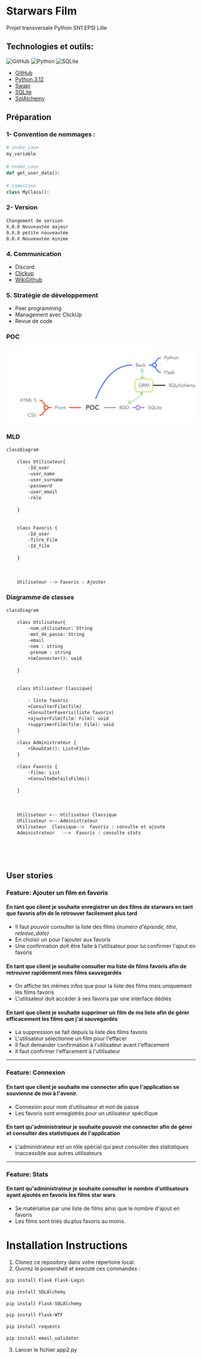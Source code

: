 # Starwars Film
Projet transversale Python 
SN1 EPSI Lille

## Technologies et outils:
![GitHub](https://img.shields.io/badge/github-%23121011.svg?style=for-the-badge&logo=github&logoColor=white)
![Python](https://img.shields.io/badge/python-3670A0?style=for-the-badge&logo=python&logoColor=ffdd54)
![SQLite](https://img.shields.io/badge/sqlite-%2307405e.svg?style=for-the-badge&logo=sqlite&logoColor=white)

- [GitHub](https://github.com/alexkjzz/PythonTP)
- [Python 3.12](https://docs.python.org/3.12/)
- [Swapi](https://swapi.dev/)
- [SQLite](https://swapi.dev/)
- [SqlAlchemy](https://www.sqlalchemy.org/)

## Préparation
### 1- Convention de nommages : 
```py
# snake_case
my_variable

# snake_case
def get_user_data():

# CamelCase
class MyClass():
```

### 2- Version

```
Changement de version
X.0.0 Nouveautée majeur
0.X.0 petite nouveautée 
0.0.X Nouveautée minime
```


### 4. Communication
- Discord
- [Clickup](https://sharing.clickup.com/9015532609/l/h/8cnw721-375/51e4cf6ce2b9993)
- [WikiGithub](https://github.com/alexkjzz/PythonTP)


### 5. Stratégie de développement
- Peer programming
- Management avec ClickUp
- Revue de code


### POC 

![Texte alternatif](/IMAGES/POC.png "Titre de l'image")

### MLD

````mermaid
classDiagram
  
    class Utilisateur{
        -Id_user
        -user_name
        -user_surname
        -password
        -user_email
        -rôle

    }


    class Favoris {
        -Id_user
        -Titre_Film
        -Id_film
       
    }

   

    Utilisateur --> Favoris : Ajouter

````

### Diagramme de classes

```mermaid
classDiagram
  
    class Utilisateur{
        -nom_utilisateur: String
        -mot_de_passe: String
        -email
        -nom : string
        -prenom : string
        +seConnecter(): void

    }


    class Utilisateur Classique{
        
        - liste favoris
        +ConsulterFilm(film)
        +ConsulterFavoris(liste favoris)
        +ajouterFilm(film: Film): void
        +supprimerFilm(film: Film): void
    }

    class Administrateur {
        +ShowStat(): List<Film>
    }

    class Favoris {
        -films: List
        +ConsulteDetailsFilms()
       
    }

   

    Utilisateur <-- Utilisateur Classique
    Utilisateur <-- Administrateur 
    Utilisateur  Classique-->  Favoris : consulte et ajoute
    Administrateur   -->  Favoris : consulte stats
    
    



```

## User stories
### Feature: Ajouter un film en favoris

#### En tant que client je souhaite enregistrer un des films de starwars en tant que favoris afin de le retrouver facilement plus tard
- Il faut pouvoir consulter la liste des films *(numéro d'épisode, titre, release_date)*
- En choisir un pour l'ajouter aux favoris
- Une confirmation doit être faite à l'utilisateur pour lui confirmer l'ajout en favoris

#### En tant que client je souhaite consulter ma liste de films favoris afin de retrouver rapidement mes films sauvegardés
- On affiche les mêmes infos que pour la liste des films mais uniquement les films favoris
- L'utilisateur doit accéder à ses favoris par une interface dédiés

#### En tant que client je souhaite supprimer un film de ma liste afin de gérer efficacement les films que j'ai sauvegardés
- La suppression se fait depuis la liste des films favoris
- L'utilisateur sélectionne un film pour l'effacer
- Il faut demander confirmation à l'utilisateur avant l'effacement
- Il faut confirmer l'effacement à l'utilisateur


----------
### Feature: Connexion 
#### En tant que client je souhaite me connecter afin que l'application se souvienne de moi à l'avenir.
- Connexion pour nom d'utilisateur et mot de passe
- Les favoris sont enregistrés pour un utilisateur spécifique

#### En tant qu'administrateur je souhaite pouvoir me connecter afin de gérer et consulter des statistiques de l'application
- L'administrateur est un rôle spécial qui peut consulter des statistiques inaccessible aux autres utilisateurs

----------
### Feature: Stats
#### En tant qu'administrateur je souhaite consulter le nombre d'utilisateurs ayant ajoutés en favoris les films star wars
- Se matérialise par une liste de films ainsi que le nombre d'ajout en favoris
- Les films sont triés du plus favoris au moins.



# Installation Instructions

1. Clonez ce repository dans votre répertoire local.
2. Ouvrez le powershell et executé ces commandes :

```bash
pip install Flask Flask-Login 
```
```bash
pip install SQLAlchemy
```
```bash
pip install Flask-SQLAlchemy
```
```bash
pip install Flask-WTF
```
```bash
pip install requests
```
```bash
pip install email_validator
```
3. Lancer le fichier app2.py
